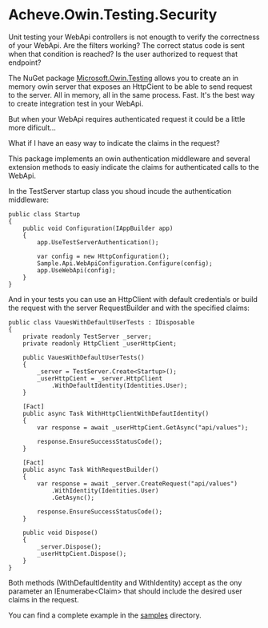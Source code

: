 # Acheve.Owin.Testing.Security

Unit testing your WebApi controllers is not enougth to verify the correctness of your WebApi. Are the filters working? The correct status code is sent 
when that condition is reached? Is the user authorized to request that endpoint? 


The NuGet package [Microsoft.Owin.Testing](https://www.nuget.org/packages/Microsoft.Owin.Testing/) allows you to create an in memory owin server that
exposes an HttpCient to be able to send request to the server. All in memory, all in the same process. Fast. It's the best way to 
create integration test in your WebApi.

But when your WebApi requires authenticated request it could be a little more dificult...

What if I have an easy way to indicate the claims in the request? 

This package implements an owin authentication middleware and several extension methods to easiy indicate
the claims for authenticated calls to the WebApi.

In the TestServer startup class you shoud incude the authentication middleware:

    public class Startup
    {
        public void Configuration(IAppBuilder app)
        {
            app.UseTestServerAuthentication();

            var config = new HttpConfiguration();
            Sample.Api.WebApiConfiguration.Configure(config);
            app.UseWebApi(config);
        }
    }

And in your tests you can use an HttpClient with default credentials or build 
the request with the server RequestBuilder and with the specified claims:

    public class VauesWithDefaultUserTests : IDisposable
    {
        private readonly TestServer _server;
        private readonly HttpClient _userHttpCient;

        public VauesWithDefaultUserTests()
        {
            _server = TestServer.Create<Startup>();
            _userHttpCient = _server.HttpClient
                .WithDefaultIdentity(Identities.User);
        }

        [Fact]
        public async Task WithHttpClientWithDefautIdentity()
        {
            var response = await _userHttpCient.GetAsync("api/values");

            response.EnsureSuccessStatusCode();
        }

        [Fact]
        public async Task WithRequestBuilder()
        {
            var response = await _server.CreateRequest("api/values")
                .WithIdentity(Identities.User)
                .GetAsync();

            response.EnsureSuccessStatusCode();
        }

        public void Dispose()
        {
            _server.Dispose();
            _userHttpCient.Dispose();
        }
    }

Both methods (WithDefaultIdentity and WithIdentity) accept as the ony parameter an IEnumerabe&lt;Claim&gt; that should include the
desired user claims in the request.

You can find a complete example in the [samples](https://github.com/hbiarge/Acheve.Owin.Testing.Security/tree/master/Acheve.Owin.Testing.Security/samples) directory.